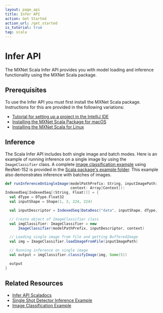 ```yaml
---
layout: page_api
title: Infer API
action: Get Started
action_url: /get_started
is_tutorial: true
tag: scala
---
```


# Infer API
The MXNet Scala Infer API provides you with model loading and inference functionality using the MXNet Scala package.


## Prerequisites
To use the Infer API you must first install the MXNet Scala package. Instructions for this are provided in the following variations:
* [Tutorial for setting up a project in the IntelliJ IDE](../../tutorials/scala/mxnet_scala_on_intellij.html)
* [Installing the MXNet Scala Package for macOS](../../install/ubuntu_setup.html#install-the-mxnet-package-for-scala)
* [Installing the MXNet Scala for Linux](../../install/ubuntu_setup.html#install-the-mxnet-package-for-scala)


## Inference
The Scala Infer API includes both single image and batch modes. Here is an example of running inference on a single image by using the `ImageClassifier` class. A complete [image classification example](https://github.com/apache/incubator-mxnet/blob/master/scala-package/examples/src/main/scala/org/apache/mxnetexamples/infer/imageclassifier/ImageClassifierExample.scala) using ResNet-152 is provided in the [Scala package's example folder](https://github.com/apache/incubator-mxnet/tree/master/scala-package/examples/src/main/scala/org/apache/mxnetexamples). This example also demonstrates inference with batches of images.

```scala
def runInferenceOnSingleImage(modelPathPrefix: String, inputImagePath: String,
                              context: Array[Context]):
IndexedSeq[IndexedSeq[(String, Float)]] = {
  val dType = DType.Float32
  val inputShape = Shape(1, 3, 224, 224)

  val inputDescriptor = IndexedSeq(DataDesc("data", inputShape, dType, "NCHW"))

  // Create object of ImageClassifier class
  val imgClassifier: ImageClassifier = new
      ImageClassifier(modelPathPrefix, inputDescriptor, context)

  // Loading single image from file and getting BufferedImage
  val img = ImageClassifier.loadImageFromFile(inputImagePath)

  // Running inference on single image
  val output = imgClassifier.classifyImage(img, Some(5))

  output
}
```


## Related Resources
* [Infer API Scaladocs](docs/index.html#org.apache.mxnet.infer.package)
* [Single Shot Detector Inference Example](https://github.com/apache/incubator-mxnet/tree/master/scala-package/examples/src/main/scala/org/apache/mxnetexamples/infer/objectdetector)
* [Image Classification Example](https://github.com/apache/incubator-mxnet/tree/master/scala-package/examples/src/main/scala/org/apache/mxnetexamples/infer/imageclassifier)
